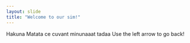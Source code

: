 ```yaml
---
layout: slide
title: "Welcome to our sim!"
---
```

Hakuna Matata ce cuvant minunaaat tadaa
Use the left arrow to go back!
